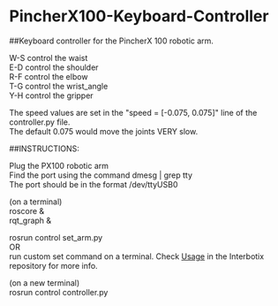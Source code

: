 # PincherX100-Keyboard-Controller
##Keyboard controller for the PincherX 100 robotic arm.

W-S control the waist  
E-D control the shoulder  
R-F control the elbow  
T-G control the wrist_angle  
Y-H control the gripper  

The speed values are set in the "speed = [-0.075, 0.075]" line of the controller.py file.  
The default 0.075 would move the joints VERY slow.  

##INSTRUCTIONS:

Plug the PX100 robotic arm  
Find the port using the command dmesg | grep tty  
The port should be in the format /dev/ttyUSB0  

(on a terminal)  
roscore &  
rqt_graph &  

rosrun control set_arm.py  
OR  
run custom set command on a terminal. Check [Usage](https://github.com/Interbotix/interbotix_ros_arms/tree/master/interbotix_sdk#usage) in the Interbotix repository for more info.  

(on a new terminal)  
rosrun control controller.py 



